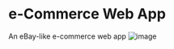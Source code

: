 # e-Commerce Web App
An eBay-like e-commerce web app
![image](https://user-images.githubusercontent.com/95436985/163719611-0b5eb78b-c280-4e5b-9f67-870ce935752a.png)

